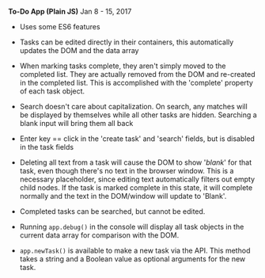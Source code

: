 **To-Do App (Plain JS)**
Jan 8 - 15, 2017

- Uses some ES6 features

- Tasks can be edited directly in their containers,
  this automatically updates the DOM and the data array

- When marking tasks complete, they aren't simply moved to the
  completed list. They are actually removed from the DOM
  and re-created in the completed list. This is accomplished
  with the 'complete' property of each task object.

- Search doesn't care about capitalization. On search, any
  matches will be displayed by themselves while all other
  tasks are hidden. Searching a blank input will bring them
  all back

- Enter key == click in the 'create task' and 'search' fields,
  but is disabled in the task fields

- Deleting all text from a task will cause the DOM to show '*blank*' for 
  that task, even though there's no text in the browser window. This is a necessary
  placeholder, since editing text automatically filters out empty child nodes.
  If the task is marked complete in this state, it will complete normally
  and the text in the DOM/window will update to 'Blank'.

- Completed tasks can be searched, but cannot be edited.

- Running ```app.debug()``` in the console will display all task objects
  in the current data array for comparison with the DOM.

- ```app.newTask()``` is available to make a new task via the API. This method
  takes a string and a Boolean value as optional arguments for the new task.